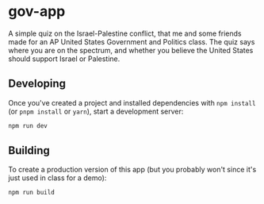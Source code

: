 # gov-app

A simple quiz on the Israel-Palestine conflict, that me and some friends made for an AP United States Government and Politics class. The quiz says where you are on the spectrum, and whether you believe the United States should support Israel or Palestine.

## Developing

Once you've created a project and installed dependencies with `npm install` (or `pnpm install` or `yarn`), start a development server:

```bash
npm run dev
```

## Building

To create a production version of this app (but you probably won't since it's just used in class for a demo):

```bash
npm run build
```
